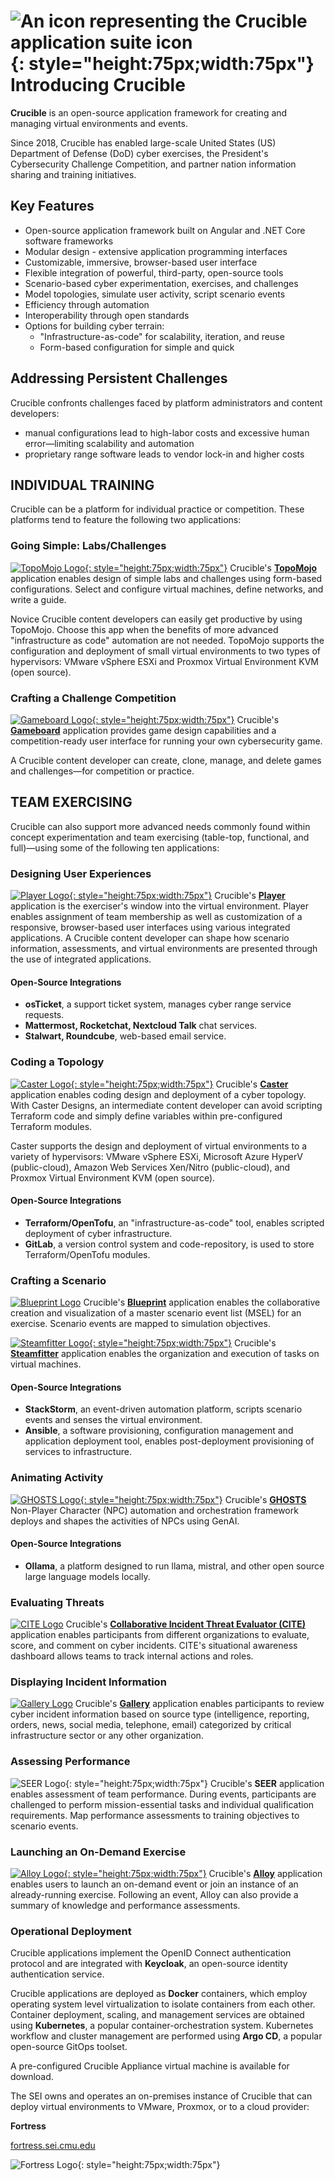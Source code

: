 # ![An icon representing the Crucible application suite icon](assets/img/home/cruciblelogo.svg "Crucible Application Suite Icon"){: style="height:75px;width:75px"} Introducing Crucible

**Crucible** is an open-source application framework for creating and managing virtual environments and events.

Since 2018, Crucible has enabled large-scale United States (US) Department of Defense (DoD) cyber exercises, the President's Cybersecurity Challenge Competition, and partner nation information sharing and training initiatives.

## Key Features

- Open-source application framework built on Angular and .NET Core software frameworks
- Modular design - extensive application programming interfaces
- Customizable, immersive, browser-based user interface
- Flexible integration of powerful, third-party, open-source tools
- Scenario-based cyber experimentation, exercises, and challenges
- Model topologies, simulate user activity, script scenario events
- Efficiency through automation
- Interoperability through open standards
- Options for building cyber terrain:
    - "Infrastructure-as-code" for scalability, iteration, and reuse
    - Form-based configuration for simple and quick

## Addressing Persistent Challenges

Crucible confronts challenges faced by platform administrators and content developers:

- manual configurations lead to high-labor costs and excessive human error—limiting scalability and automation
- proprietary range software leads to vendor lock-in and higher costs

## INDIVIDUAL TRAINING

Crucible can be a platform for individual practice or competition. These platforms tend to feature the following two applications:

### Going Simple: Labs/Challenges

[![TopoMojo Logo](assets/img/crucible-icon-topomojo.svg){: style="height:75px;width:75px"}](topomojo/about) Crucible's [**TopoMojo**](topomojo/about) application enables design of simple labs and challenges using form-based configurations. Select and configure virtual machines, define networks, and write a guide.

Novice Crucible content developers can easily get productive by using TopoMojo. Choose this app when the benefits of more advanced "infrastructure as code" automation are not needed. TopoMojo supports the configuration and deployment of small virtual environments to two types of hypervisors: VMware vSphere ESXi and Proxmox Virtual Environment KVM (open source).

### Crafting a Challenge Competition

[![Gameboard Logo](assets/img/crucible-icon-gameboard.svg){: style="height:75px;width:75px"}](gameboard/index.md) Crucible's [**Gameboard**](gameboard/index.md) application provides game design capabilities and a competition-ready user interface for running your own cybersecurity game.

A Crucible content developer can create, clone, manage, and delete games and challenges—for competition or practice.

## TEAM EXERCISING

Crucible can also support more advanced needs commonly found within concept experimentation and team exercising (table-top, functional, and full)—using some of the following ten applications:

### Designing User Experiences

[![Player Logo](assets/img/crucible-icon-player.svg){: style="height:75px;width:75px"}](player/index.md) Crucible's [**Player**](player/index.md) application is the exerciser's window into the virtual environment. Player enables assignment of team membership as well as customization of a responsive, browser-based user interfaces using various integrated applications. A Crucible content developer can shape how scenario information, assessments, and virtual environments are presented through the use of integrated applications.

#### Open-Source Integrations

- **osTicket**, a support ticket system, manages cyber range service requests.
- **Mattermost, Rocketchat, Nextcloud Talk** chat services.
- **Stalwart, Roundcube**, web-based email service.

### Coding a Topology

[![Caster Logo](assets/img/crucible-icon-caster.svg){: style="height:75px;width:75px"}](caster/index.md) Crucible's [**Caster**](caster/index.md) application enables coding design and deployment of a cyber topology. With Caster Designs, an intermediate content developer can avoid scripting Terraform code and simply define variables within pre-configured Terraform modules.

Caster supports the design and deployment of virtual environments to a variety of hypervisors: VMware vSphere ESXi, Microsoft Azure HyperV (public-cloud), Amazon Web Services Xen/Nitro (public-cloud), and Proxmox Virtual Environment KVM (open source).

#### Open-Source Integrations

- **Terraform/OpenTofu**, an "infrastructure-as-code" tool, enables scripted deployment of cyber infrastructure.
- **GitLab**, a version control system and code-repository, is used to store Terraform/OpenTofu modules.

### Crafting a Scenario

[![Blueprint Logo](assets/img/blueprint-logo.png)](blueprint/index.md) Crucible's [**Blueprint**](blueprint/index.md) application enables the collaborative creation and visualization of a master scenario event list (MSEL) for an exercise. Scenario events are mapped to simulation objectives.

[![Steamfitter Logo](assets/img/crucible-icon-steamfitter.svg){: style="height:75px;width:75px"}](steamfitter/index.md) Crucible's [**Steamfitter**](steamfitter/index.md) application enables the organization and execution of tasks on virtual machines.

#### Open-Source Integrations

- **StackStorm**, an event-driven automation platform, scripts scenario events and senses the virtual environment.
- **Ansible**, a software provisioning, configuration management and application deployment tool, enables post-deployment provisioning of services to infrastructure.

### Animating Activity

[![GHOSTS Logo](assets/img/ghosts_new.png){: style="height:75px;width:75px"}](https://cmu-sei.github.io/GHOSTS/) Crucible's [**GHOSTS**](https://cmu-sei.github.io/GHOSTS/) Non-Player Character (NPC) automation and orchestration framework deploys and shapes the activities of NPCs using GenAI.

#### Open-Source Integrations

- **Ollama**, a platform designed to run llama, mistral, and other open source large language models locally.

### Evaluating Threats

[![CITE Logo](assets/img/cite-logo.png)](cite/index.md) Crucible's [**Collaborative Incident Threat Evaluator (CITE)**](cite/index.md) application enables participants from different organizations to evaluate, score, and comment on cyber incidents. CITE's situational awareness dashboard allows teams to track internal actions and roles.

### Displaying Incident Information

[![Gallery Logo](assets/img/gallery-logo.png)](gallery/index.md) Crucible's [**Gallery**](gallery/index.md) application enables participants to review cyber incident information based on source type (intelligence, reporting, orders, news, social media, telephone, email) categorized by critical infrastructure sector or any other organization.

### Assessing Performance

![SEER Logo](assets/img/crucible-icon-seer.svg){: style="height:75px;width:75px"} Crucible's **SEER** application enables assessment of team performance. During events, participants are challenged to perform mission-essential tasks and individual qualification requirements. Map performance assessments to training objectives to scenario events.

### Launching an On-Demand Exercise

[![Alloy Logo](assets/img/crucible-icon-alloy.svg){: style="height:75px;width:75px"}](alloy/index.md) Crucible's [**Alloy**](alloy/index.md) application enables users to launch an on-demand event or join an instance of an already-running exercise. Following an event, Alloy can also provide a summary of knowledge and performance assessments.

### Operational Deployment

Crucible applications implement the OpenID Connect authentication protocol and are integrated with **Keycloak**, an open-source identity authentication service.

Crucible applications are deployed as **Docker** containers, which employ operating system level virtualization to isolate containers from each other. Container deployment, scaling, and management services are obtained using **Kubernetes**, a popular container-orchestration system. Kubernetes workflow and cluster management are performed using **Argo CD**, a popular open-source GitOps toolset.

A pre-configured Crucible Appliance virtual machine is available for download.

The SEI owns and operates an on-premises instance of Crucible that can deploy virtual environments to VMware, Proxmox, or to a cloud provider:

**Fortress**

[fortress.sei.cmu.edu](https://fortress.sei.cmu.edu)

![Fortress Logo](assets/img/fortress-app.svg){: style="height:75px;width:75px"}
